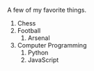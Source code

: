 A few of my favorite things.
1. Chess
2. Football
   1. Arsenal
3. Computer Programming
   1. Python
   2. JavaScript
